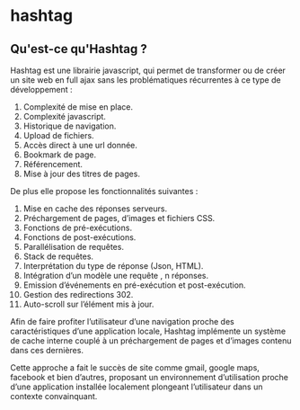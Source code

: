 # hashtag
## Qu'est-ce qu'Hashtag ?
Hashtag est une librairie javascript, qui permet de transformer ou de créer un site web en full ajax sans les problématiques récurrentes à ce type de développement :

1. Complexité de mise en place.
2. Complexité javascript.
3. Historique de navigation.
4. Upload de fichiers.
5. Accès direct à une url donnée.
6. Bookmark de page.
7. Référencement.
8. Mise à jour des titres de pages.

De plus elle propose les fonctionnalités suivantes :

1. Mise en cache des réponses serveurs.
2. Préchargement de pages, d’images et fichiers CSS.
3. Fonctions de pré-exécutions.
4. Fonctions de post-exécutions.
5. Parallélisation de requêtes.
6. Stack de requêtes.
7. Interprétation du type de réponse (Json, HTML).
8. Intégration d’un modèle une requête , n réponses.
9. Emission d’événements en pré-exécution et post-exécution.
10. Gestion des redirections  302.
11. Auto-scroll sur l’élément mis à jour.

Afin de faire profiter l’utilisateur d’une navigation proche des caractéristiques d’une application locale, Hashtag implémente un système de cache interne couplé à un préchargement de pages et d’images contenu dans ces dernières.

Cette approche a fait le succès de site comme gmail, google maps, facebook et bien d’autres, proposant un environnement d’utilisation proche d’une application installée localement plongeant l’utilisateur dans un contexte convainquant.
